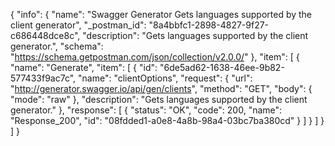 {
  "info": {
    "name": "Swagger Generator Gets languages supported by the client generator",
    "_postman_id": "8a4bbfc1-2898-4827-9f27-c686448dce8c",
    "description": "Gets languages supported by the client generator.",
    "schema": "https://schema.getpostman.com/json/collection/v2.0.0/"
  },
  "item": [
    {
      "name": "Generate",
      "item": [
        {
          "id": "6de5ad62-1638-46ee-9b82-577433f9ac7c",
          "name": "clientOptions",
          "request": {
            "url": "http://generator.swagger.io/api/gen/clients",
            "method": "GET",
            "body": {
              "mode": "raw"
            },
            "description": "Gets languages supported by the client generator."
          },
          "response": [
            {
              "status": "OK",
              "code": 200,
              "name": "Response_200",
              "id": "08fdded1-a0e8-4a8b-98a4-03bc7ba380cd"
            }
          ]
        }
      ]
    }
  ]
}